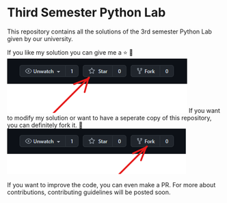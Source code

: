 # Third Semester Python Lab
This repository contains all the solutions of the 3rd semester Python Lab given by our university.
  
If you like my solution you can give me a :star: :hugs:
![how to star](https://raw.githubusercontent.com/J16N/First-Semester-CS-Assignments/main/README/star.png)
If you want to modify my solution or want to have a seperate copy of this repository, you can definitely fork it. :slightly_smiling_face:
![how-to-fork](https://raw.githubusercontent.com/J16N/First-Semester-CS-Assignments/main/README/fork.png)
  
If you want to improve the code, you can even make a PR. For more about contributions, contributing guidelines will be posted soon.
